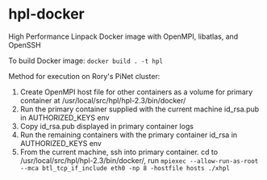 # hpl-docker

High Performance Linpack Docker image with OpenMPI, libatlas, and OpenSSH

To build Docker image: `docker build . -t hpl`

Method for execution on Rory's PiNet cluster:
1. Create OpenMPI host file for other containers as a volume for primary container at /usr/local/src/hpl/hpl-2.3/bin/docker/
2. Run the primary container supplied with the current machine id_rsa.pub in AUTHORIZED_KEYS env
3. Copy id_rsa.pub displayed in primary container logs
4. Run the remaining containers with the primary container id_rsa in AUTHORIZED_KEYS env
5. From the current machine, ssh into primary container. cd to /usr/local/src/hpl/hpl-2.3/bin/docker/, run `mpiexec --allow-run-as-root --mca btl_tcp_if_include eth0 -np 8 -hostfile hosts ./xhpl`
